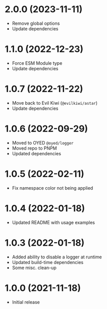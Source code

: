 # 2.0.0 (2023-11-11)

- Remove global options
- Update dependencies

# 1.1.0 (2022-12-23)

- Force ESM Module type
- Update dependencies

# 1.0.7 (2022-11-22)

- Move back to Evil Kiwi (`@evilkiwi/astar`)
- Update dependencies

# 1.0.6 (2022-09-29)

- Moved to OYED `@oyed/logger`
- Moved repo to PNPM
- Updated dependencies

# 1.0.5 (2022-02-11)

- Fix namespace color not being applied

# 1.0.4 (2022-01-18)

- Updated README with usage examples

# 1.0.3 (2022-01-18)

- Added ability to disable a logger at runtime
- Updated build-time dependencies
- Some misc. clean-up

# 1.0.0 (2021-11-18)

- Initial release
